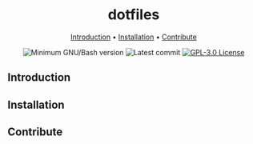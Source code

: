 <div align="center">

# dotfiles

[Introduction](#introduction) • [Installation](#installation) • [Contribute](#contribute)

![Minimum GNU/Bash version](https://img.shields.io/badge/GNU/Bash-5.0+-orange.svg?style=for-the-badge&logo=Bash&logoColor=white)
![Latest commit](https://img.shields.io/github/last-commit/lebidouilleur/dotfiles/master?style=for-the-badge)
[![GPL-3.0 License](https://img.shields.io/badge/LICENSE-GPL--v3-blue?logo=GNU&style=for-the-badge)](https://www.gnu.org/licenses/gpl-3.0.en.html)

</div>



## Introduction




## Installation




## Contribute



[dotfiles]: https://github.com/lebidouilleur/dotfiles
